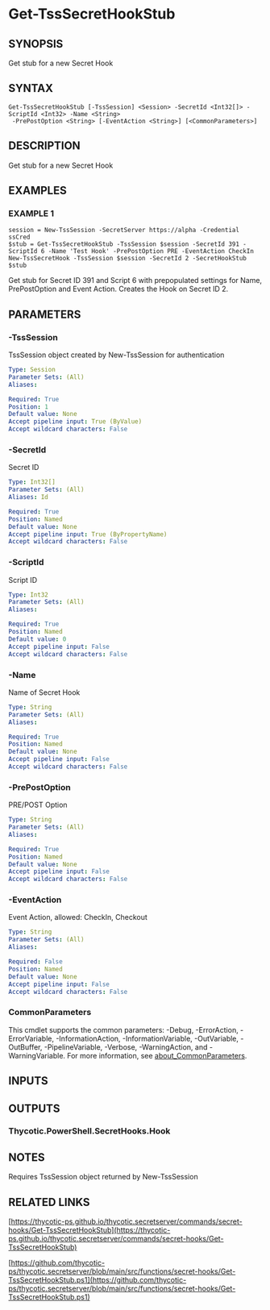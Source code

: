 # Get-TssSecretHookStub

## SYNOPSIS
Get stub for a new Secret Hook

## SYNTAX

```
Get-TssSecretHookStub [-TssSession] <Session> -SecretId <Int32[]> -ScriptId <Int32> -Name <String>
 -PrePostOption <String> [-EventAction <String>] [<CommonParameters>]
```

## DESCRIPTION
Get stub for a new Secret Hook

## EXAMPLES

### EXAMPLE 1
```
session = New-TssSession -SecretServer https://alpha -Credential ssCred
$stub = Get-TssSecretHookStub -TssSession $session -SecretId 391 -ScriptId 6 -Name 'Test Hook' -PrePostOption PRE -EventAction CheckIn
New-TssSecretHook -TssSession $session -SecretId 2 -SecretHookStub $stub
```

Get stub for Secret ID 391 and Script 6 with prepopulated settings for Name, PrePostOption and Event Action.
Creates the Hook on Secret ID 2.

## PARAMETERS

### -TssSession
TssSession object created by New-TssSession for authentication

```yaml
Type: Session
Parameter Sets: (All)
Aliases:

Required: True
Position: 1
Default value: None
Accept pipeline input: True (ByValue)
Accept wildcard characters: False
```

### -SecretId
Secret ID

```yaml
Type: Int32[]
Parameter Sets: (All)
Aliases: Id

Required: True
Position: Named
Default value: None
Accept pipeline input: True (ByPropertyName)
Accept wildcard characters: False
```

### -ScriptId
Script ID

```yaml
Type: Int32
Parameter Sets: (All)
Aliases:

Required: True
Position: Named
Default value: 0
Accept pipeline input: False
Accept wildcard characters: False
```

### -Name
Name of Secret Hook

```yaml
Type: String
Parameter Sets: (All)
Aliases:

Required: True
Position: Named
Default value: None
Accept pipeline input: False
Accept wildcard characters: False
```

### -PrePostOption
PRE/POST Option

```yaml
Type: String
Parameter Sets: (All)
Aliases:

Required: True
Position: Named
Default value: None
Accept pipeline input: False
Accept wildcard characters: False
```

### -EventAction
Event Action, allowed: CheckIn, Checkout

```yaml
Type: String
Parameter Sets: (All)
Aliases:

Required: False
Position: Named
Default value: None
Accept pipeline input: False
Accept wildcard characters: False
```

### CommonParameters
This cmdlet supports the common parameters: -Debug, -ErrorAction, -ErrorVariable, -InformationAction, -InformationVariable, -OutVariable, -OutBuffer, -PipelineVariable, -Verbose, -WarningAction, and -WarningVariable. For more information, see [about_CommonParameters](http://go.microsoft.com/fwlink/?LinkID=113216).

## INPUTS

## OUTPUTS

### Thycotic.PowerShell.SecretHooks.Hook
## NOTES
Requires TssSession object returned by New-TssSession

## RELATED LINKS

[https://thycotic-ps.github.io/thycotic.secretserver/commands/secret-hooks/Get-TssSecretHookStub](https://thycotic-ps.github.io/thycotic.secretserver/commands/secret-hooks/Get-TssSecretHookStub)

[https://github.com/thycotic-ps/thycotic.secretserver/blob/main/src/functions/secret-hooks/Get-TssSecretHookStub.ps1](https://github.com/thycotic-ps/thycotic.secretserver/blob/main/src/functions/secret-hooks/Get-TssSecretHookStub.ps1)

